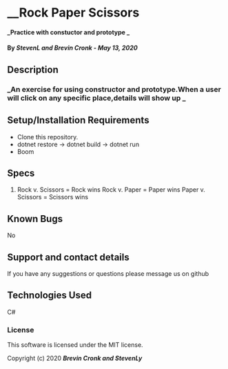  # __Rock Paper Scissors

#### _Practice with constuctor and prototype _

#### By _StevenL and Brevin Cronk - May 13, 2020_

## Description

### _An exercise for using constructor and prototype.When a user will click on any specific place,details will show up _

## Setup/Installation Requirements

* Clone this repository.
* dotnet restore -> dotnet build -> dotnet run
* Boom



## Specs
1.  Rock v. Scissors = Rock wins
    Rock v. Paper = Paper wins
    Paper v. Scissors = Scissors wins


## Known Bugs

No

## Support and contact details

If you have any suggestions or questions please  message us on github

## Technologies Used

C#


### License

This software is licensed under the MIT license.

Copyright (c) 2020 **_Brevin Cronk and StevenLy_**